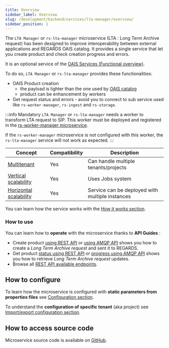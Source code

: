 ```yaml
---
title: Overview
sidebar_label: Overview
slug: /development/backend/services/lta-manager/overview/
sidebar_position: 1
---
```


The `LTA Manager` or `rs-lta-manager` microservice (LTA : Long Term Archive request) has been designed to improve
interoperability between external applications and REGARDS OAIS catalog.
It provides a single service that let you create product and check creation progress and errors.

It is an optional service of
the [OAIS Services (Functional overview)](../../../overview/functional-overview/03-oais-catalog-services.md).

To do so, `LTA Manager` or `rs-lta-manager` provides these functionalities:

- OAIS Product creation
    - the payload is lighter than the one used by [OAIS catalog](../ingest/overview.md)
    - product can be enhancement by workers
- Get request status and errors - avoid you to connect to sub service used like `rs-worker-manager`, `rs-ingest`
  and `rs-storage`.

:::info Mandatory
`LTA Manager` or `rs-lta-manager` needs a worker to transform LTA request to SIP.
This worker must be deployed and registered in
the [rs-worker-manager microservice](../../services/worker-manager/overview.md).

If the `rs-worker-manager` microservice is not configured with this worker, the `rs-lta-manager` service will not 
work as expected.
:::

| Concept                                                                           | Compatibility | Description                                     |
|-----------------------------------------------------------------------------------|---------------|-------------------------------------------------|
| [Multitenant](../../concepts/03-multitenant.md)                                   | Yes           | Can handle multiple tenants/projects            |
| [Vertical scalability](../../concepts/07-scalability.md#vertical-scalability)     | Yes           | Uses Jobs system                                |
| [Horizontal scalability](../../concepts/07-scalability.md#horizontal-scalability) | Yes           | Service can be deployed with multiple instances |

You can learn how the service works with the [How it works section](./lta-manager-conception.md).

### How to use

You can learn how to **operate** with the microservice thanks to **API Guides** :

- Create product [using REST API](api-guides/rest/rest-create-product.mdx)
  or [using AMQP API](api-guides/amqp/amqp-submit-product.md) shows you how to create a *Long Term Archive request* and
  sent it to REGARDS.
- Get product [status using REST API](api-guides/rest/rest-get-request-status.md)
  or [progress using AMQP API](api-guides/amqp/amqp-get-product-progress.md) shows you how to retrieve *Long Term
  Archive request* updates.
- Browse all [REST API available endpoints](api-guides/rest/lta-manager-api-swagger.mdx).

## How to configure

To learn how the microservice is configured with **static parameters from properties files**
see [Configuration section](./configuration/lta-manager-static-configuration.md).

To understand the **configuration of specific tenant** (aka project)
see [Import/export configuration section](./configuration/lta-manager-import-export.md).

## How to access source code

Microservice source code is available
on [GitHub](https://github.com/RegardsOss/regards-backend/tree/master/rs-lta-manager).

 